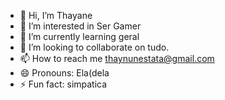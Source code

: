 - 👋 Hi, I’m Thayane
- 👀 I’m interested in Ser Gamer 
- 🌱 I’m currently learning geral
- 💞️ I’m looking to collaborate on tudo.
- 📫 How to reach me thaynunestata@gmail.com
- 😄 Pronouns: Ela(dela
- ⚡ Fun fact: simpatica 

<!---
estutandealura/estutandealura is a ✨ special ✨ repository because its `README.md` (this file) appears on your GitHub profile.
You can click the Preview link to take a look at your changes.
--->
